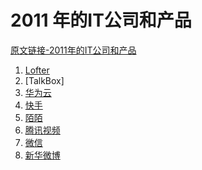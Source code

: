 # 2011 年的IT公司和产品

[原文链接-2011年的IT公司和产品]()

1. [Lofter]()
2. [TalkBox]
3. [华为云]()
4. [快手](https://www.it-this-year.com/2020/04/28/407)
5. [陌陌](https://www.it-this-year.com/2020/04/28/406)
6. [腾讯视频]()
7. [微信]()
8. [新华微博]()